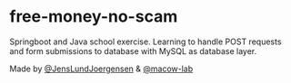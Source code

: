 # free-money-no-scam
Springboot and Java school exercise. Learning to handle POST requests and form submissions to database with MySQL as database layer.

Made by [@JensLundJoergensen](https://github.com/JensLundJoergensen) & [@macow-lab](https://github.com/macow-lab)
